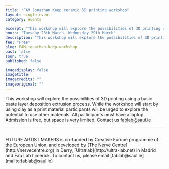 ```yaml
---
title: "FAM Jonathan Keep ceramic 3D printing workshop"
layout: single-event
category: events

excerpt: "This workshop will explore the possibilities of 3D printing using ceramic materials in our new Wasp 3D printer"
hours: "Tuesday 28th March- Wednesday 29th March"
description: "This workshop will explore the possibilities of 3D printing using ceramic materials in our new Wasp 3D printer"
fee: "Free"
slug: FAM-jonathan-keep-workshop
past: false
soon: true
published: false

imagedisplay: false
imagetitle:
imagecredits: ""
imageoriginal: ""
---
```


This workshop will explore the possibilities of 3D printing using a basic paste layer deposition extrusion process. While the workshop will start by using clay as a print material participants will be urged to explore the potential to use other materials. All participants must have a laptop. Admission is free, but space is very limited. Contact us fablab@saul.ie

---
<br/>
FUTURE ARTIST MAKERS is co-funded by Creative Europe programme of the European Union, and developed by [The Nerve Centre](http://nervecentre.org) in Derry, [Ultralab](http://ultra-lab.net) in Madrid and Fab Lab Limerick. To contact us, please email [fablab@saul.ie](mailto:fablab@saul.ie)
